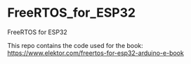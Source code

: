 # FreeRTOS_for_ESP32
FreeRTOS for ESP32

This repo contains the code used for the book: https://www.elektor.com/freertos-for-esp32-arduino-e-book
